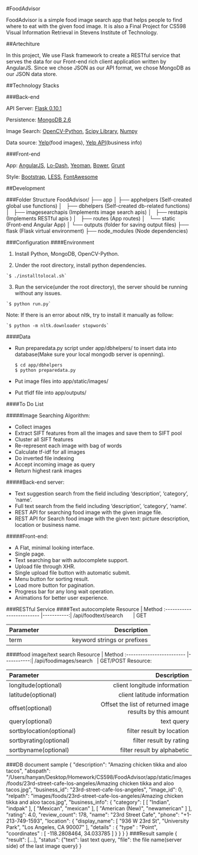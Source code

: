 #FoodAdvisor

FoodAdvisor is a simple food image search app that helps people to find where
to eat with the given food image. It is also a Final Project for CS598 Visual
Information Retrieval in Stevens Institute of Technology.

##Artechiture

In this project, We use Flask framework to create a RESTful service that serves the data for our Front-end rich client application written by AngularJS. Since we chose JSON as our API format, we chose MongoDB as our JSON data store.

##Technology Stacks

###Back-end

API Server: [Flask 0.10.1](http://flask.pocoo.org/)

Persistence: [MongoDB 2.6](https://www.mongodb.org/)

Image Search: [OpenCV-Python](http://docs.opencv.org/trunk/doc/py_tutorials/py_setup/py_table_of_contents_setup/py_table_of_contents_setup.html#py-table-of-content-setup), [Scipy Library](http://www.scipy.org/scipylib/index.html), [Numpy](http://www.numpy.org)

Data source: [Yelp](http://www.yelp.com)(food images), [Yelp API](http://api.yelp.com)(business info)

###Front-end

App: [AngularJS](http://angularjs.org/), [Lo-Dash](http://lodash.com/), [Yeoman](http://yeoman.io/), [Bower](http://bower.io/), [Grunt](http://gruntjs.com/)

Style: [Bootstrap](http://getbootstrap.com/), [LESS](http://lesscss.org/), [FontAwesome](http://fortawesome.github.io/Font-Awesome/)

##Development

###Folder Structure
    FoodAdvisor/
        ├── app
        │   ├── apphelpers        (Self-created global use functions)
        │   ├── dbhelpers         (Self-created db-related functions)
        │   ├── imagesearchapis   (Implements image search apis)
        │   ├── restapis          (Implements RESTful apis )
        │   ├── routes            (App routes)
        │   └── static            (Front-end Angular App)
        │   └── outputs           (folder for saving output files)
        ├── flask                 (Flask virtual environment)
        ├── node_modules          (Node dependencies)

###Configuration
####Environment

  1. Install Python, MongoDB, OpenCV-Python.

  2. Under the root directory, install python dependencies.

    `$ ./installtolocal.sh`

  3. Run the service(under the root directory), the server should be running without any issues.

    `$ python run.py`
  
  Note: If there is an error about nltk, try to install it manually as follow:
    
    `$ python -m nltk.downloader stopwords`

####Data

  - Run preparedata.py script under app/dbhelpers/ to insert data into database(Make sure your local mongodb server is openning).

    ```
    $ cd app/dbhelpers
    $ python preparedata.py
    ```
  
  - Put image files into app/static/images/
  
  - Put tfidf file into app/outputs/

####To Do List

#####Image Searching Algorithm:

- Collect images 
- Extract SIFT features from all the images and save them to SIFT pool
- Cluster all SIFT features
- Re-represent each image with bag of words
- Calculate tf-idf for all images
- Do inverted file indexing
- Accept incoming image as query
- Return highest rank images

#####Back-end server:

- Text suggestion search from the field including ‘description’, ‘category’, ‘name’. 
- Full text search from the field including ‘description’, ‘category’, ‘name’.
- REST API for searching food image with the given image file.
- REST API for Search food image with the given text: picture description, location or business name.


#####Front-end:

- A Flat, minimal looking interface.
- Single page. 
- Text searching bar with autocomplete support.
- Upload file through XHR.
- Single upload file button with automatic submit.
- Menu button for sorting result.
- Load more button for pagination.
- Progress bar for any long wait operation.
- Animations for better user experience.

###RESTful Service
####Text autocomplete
Resource                   |      Method
:------------------------- |-----------:|
/api/foodtext/search &nbsp;&nbsp;&nbsp;&nbsp;&nbsp;&nbsp;| GET

Parameter                  |Description
:------------------------- |-----------:|
term &nbsp;&nbsp;&nbsp;&nbsp;&nbsp;&nbsp;&nbsp;&nbsp;&nbsp;&nbsp;&nbsp;&nbsp;&nbsp;&nbsp;&nbsp;&nbsp;&nbsp;&nbsp;&nbsp;&nbsp;&nbsp;&nbsp;&nbsp;&nbsp;&nbsp;&nbsp;&nbsp;| keyword strings or prefixes

####food image/text search
Resource                   |      Method
:------------------------- |-----------:|
/api/foodimages/search &nbsp;    | GET/POST
Resource:

Parameter                  |Description
:------------------------- |-----------:|
longitude(optional) | client longitude information
latitude(optional) | client latitude information
offset(optional) | Offset the list of returned image results by this amount
query(optional) | text query
sortbylocation(optional) | filter result by location
sortbyrating(optional) | filter result by rating
sortbyname(optional) | filter result by alphabetic

###DB document sample
    {
        "description": "Amazing chicken tikka and aloo tacos",
        "abspath": "/Users/hanyan/Desktop/Homework/CS598/FoodAdvisor/app/static/images/foods/23rd-street-cafe-los-angeles/Amazing chicken tikka and aloo tacos.jpg",
        "business_id": "23rd-street-cafe-los-angeles",
        "image_id": 0,
        "relpath": "images/foods/23rd-street-cafe-los-angeles/Amazing chicken tikka and aloo tacos.jpg",
        "business_info": {
            "category": [
                [
                    "Indian",
                    "indpak"
                ],
                [
                    "Mexican",
                    "mexican"
                ],
                [
                    "American (New)",
                    "newamerican"
                ]
            ],
            "rating": 4.0,
            "review_count": 178,
            "name": "23rd Street Cafe",
            "phone": "+1-213-749-1593",
            "location": {
                "display_name": [
                    "936 W 23rd St",
                    "University Park",
                    "Los Angeles, CA 90007"
                ],
    			"details" : {
    				"type" : "Point",
    				"coordinates" : [
    					-118.2808464,
    					34.033785
    				]
    			}
            }
        }
    }
###Result sample
    {
        "result": [...],
        "status": {"text": last text query, "file": the file name(server side) of the last image query}
    }
